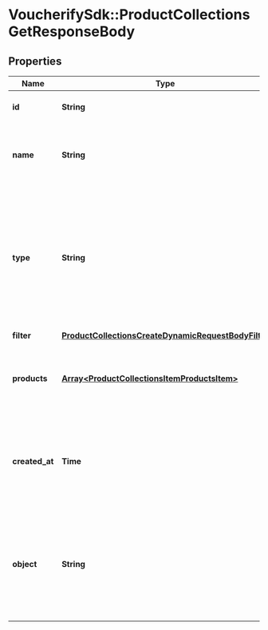 # VoucherifySdk::ProductCollectionsGetResponseBody

## Properties

| Name | Type | Description | Notes |
| ---- | ---- | ----------- | ----- |
| **id** | **String** | Product collection ID. |  |
| **name** | **String** | Unique user-defined product collection name. |  |
| **type** | **String** | Describes whether the product collection is dynamic (products come in and leave based on set criteria) or static (manually selected products). |  |
| **filter** | [**ProductCollectionsCreateDynamicRequestBodyFilter**](ProductCollectionsCreateDynamicRequestBodyFilter.md) |  | [optional] |
| **products** | [**Array&lt;ProductCollectionsItemProductsItem&gt;**](ProductCollectionsItemProductsItem.md) | Defines a set of products for a &#x60;STATIC&#x60; product collection type. | [optional] |
| **created_at** | **Time** | Timestamp representing the date and time when the product collection was created in ISO 8601 format. |  |
| **object** | **String** | The type of object represented by JSON. This object stores information about the static product collection. | [default to &#39;products_collection&#39;] |

